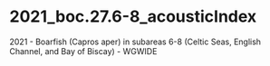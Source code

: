 # 2021_boc.27.6-8_acousticIndex
2021 - Boarfish (Capros aper) in subareas 6-8 (Celtic Seas, English Channel, and Bay of Biscay)  - WGWIDE
